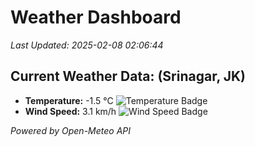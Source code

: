 
# Weather Dashboard

_Last Updated: 2025-02-08 02:06:44_

## Current Weather Data: (Srinagar, JK)
- **Temperature:** -1.5 °C ![Temperature Badge](https://img.shields.io/badge/Temperature-Low%20Temp-blue)
- **Wind Speed:** 3.1 km/h ![Wind Speed Badge](https://img.shields.io/badge/Wind%20Speed-Light%20Wind-blue)

*Powered by Open-Meteo API*
